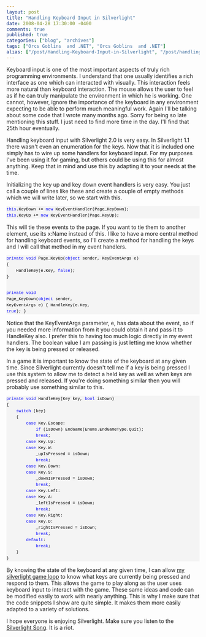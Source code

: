 ```yaml
---
layout: post
title: "Handling Keyboard Input in Silverlight"
date: 2008-04-28 17:30:00 -0400
comments: true
published: true
categories: ["blog", "archives"]
tags: ["Orcs Goblins  and .NET", "Orcs Goblins  and .NET"]
alias: ["/post/Handling-Keyboard-Input-in-Silverlight", "/post/handling-keyboard-input-in-silverlight"]
---
```

<!-- more -->

<p>Keyboard input is one of the most important aspects of truly rich programming environments. I understand that one usually identifies a rich interface as one which can interacted with visually. This interaction feels more natural than keyboard interaction. The mouse allows the user to feel as if he can truly manipulate the environment in which he is working. One cannot, however, ignore the importance of the keyboard in any environment expecting to be able to perform much meaningful work. Again I'll be talking about some code that I wrote many months ago. Sorry for being so late mentioning this stuff. I just need to find more time in the day. I'll find that 25th hour eventually.</p>
<p>Handling keyboard input with Silverlight 2.0 is very easy. In Silverlight 1.1 there wasn't even an enumeration for the keys. Now that it is included one simply has to wire up some handlers for keyboard input. For my purposes I've been using it for gaming, but others could be using this for almost anything. Keep that in mind and use this by adapting it to your needs at the time.</p>
<p>Initializing the key up and key down event handlers is very easy. You just call a couple of lines like these and create a couple of empty methods which we will write later, so we start with this.</p>
<div>
<pre style="font-size: 8pt; margin: 0em; overflow: visible; width: 100%; color: black; line-height: 12pt; font-family: consolas, 'Courier New', courier, monospace; background-color: #f4f4f4; border-style: none; padding: 0px;"><span style="color:#0000ff;">this</span>.KeyDown += <span style="color:#0000ff;">new</span> KeyEventHandler(Page_KeyDown);
<span style="color:#0000ff;">this</span>.KeyUp += <span style="color:#0000ff;">new</span> KeyEventHandler(Page_KeyUp);</pre>
</div>
<p>This will tie these events to the page. If you want to tie them to another element, use its x:Name instead of this. I like to have a more central method for handling keyboard events, so I'll create a method for handling the keys and I will call that method in my event handlers.</p>
<div>
<pre style="font-size: 8pt; margin: 0em; overflow: visible; width: 100%; color: black; line-height: 12pt; font-family: consolas, 'Courier New', courier, monospace; background-color: #f4f4f4; border-style: none; padding: 0px;"><span style="color:#0000ff;">private void</span> Page_KeyUp(<span style="color:#0000ff;">object</span> sender, KeyEventArgs e)
{
    HandleKey(e.Key, <span style="color:#0000ff;">false</span>);
}

<span style="color:#0000ff;">private void</span> Page_KeyDown(<span style="color:#0000ff;">object</span> sender, KeyEventArgs e)
{
    HandleKey(e.Key, <span style="color:#0000ff;">true</span>);
}</pre>
</div>
<p>Notice that the KeyEventArgs parameter, e, has data about the event, so if you needed more information from it you could obtain it and pass it to HandleKey also. I prefer this to having too much logic directly in my event handlers. The boolean value I am passing is just letting me know whether the key is being pressed or released.</p>
<p>In a game it is important to know the state of the keyboard at any given time. Since Silverlight currently doesn't tell me if a key is being pressed I use this system to allow me to detect a held key as well as when keys are pressed and released. If you're doing something similar then you will probably use something similar to this.</p>
<div>
<pre style="font-size: 8pt; margin: 0em; overflow: visible; width: 100%; color: black; line-height: 12pt; font-family: consolas, 'Courier New', courier, monospace; background-color: #f4f4f4; border-style: none; padding: 0px;"><span style="color:#0000ff;">private</span> <span style="color:#0000ff;">void</span> HandleKey(Key key, <span style="color:#0000ff;">bool</span> isDown)
{
    <span style="color:#0000ff;">switch</span> (key)
    {
        <span style="color:#0000ff;">case</span> Key.Escape:
            <span style="color:#0000ff;">if</span> (isDown) EndGame(Enums.EndGameType.Quit);
            <span style="color:#0000ff;">break</span>;
        <span style="color:#0000ff;">case</span> Key.Up:
        <span style="color:#0000ff;">case</span> Key.W:
            _upIsPressed = isDown;
            <span style="color:#0000ff;">break</span>;
        <span style="color:#0000ff;">case</span> Key.Down:
        <span style="color:#0000ff;">case</span> Key.S:
            _downIsPressed = isDown;
            <span style="color:#0000ff;">break</span>;
        <span style="color:#0000ff;">case</span> Key.Left:
        <span style="color:#0000ff;">case</span> Key.A:
            _leftIsPressed = isDown;
            <span style="color:#0000ff;">break</span>;
        <span style="color:#0000ff;">case</span> Key.Right:
        <span style="color:#0000ff;">case</span> Key.D:
            _rightIsPressed = isDown;
            <span style="color:#0000ff;">break</span>;
        <span style="color:#0000ff;">default</span>:
            <span style="color:#0000ff;">break</span>;
    }
}</pre>
</div>
<p>By knowing the state of the keyboard at any given time, I can allow <a href="http://aspadvice.com/blogs/name/archive/2008/04/24/Creating-a-Game-Loop-Using-Silverlight.aspx" target="_blank">my silverlight game loop</a> to know what keys are currently being pressed and respond to them. This allows the game to play along as the user uses keyboard input to interact with the game. These same ideas and code can be modified easily to work with nearly anything. This is why I make sure that the code snippets I show are quite simple. It makes them more easily adapted to a variety of solutions.</p>
<p>I hope everyone is enjoying Silverlight. Make sure you listen to the <a href="http://weblogs.asp.net/dwahlin/archive/2008/04/27/silverlight-the-song.aspx" target="_blank">Silverlight Song</a>. It is a riot.</p>
